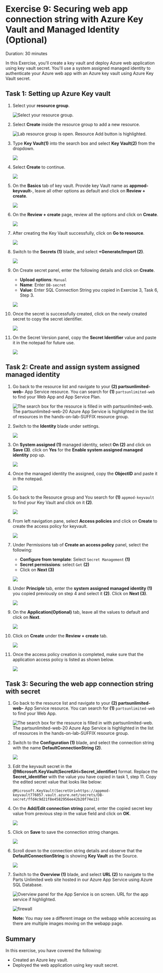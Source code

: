 # Exercise 9: Securing web app connection string with Azure Key Vault and Managed Identity (Optional)
Duration: 30 minutes

In this Exercise, you'll create a key vault and deploy Azure web application using key vault secret. You'll use a system assigned managed identity to authenticate your Azure web app with an Azure key vault using Azure Key Vault secret.

## Task 1: Setting up Azure Key vault

1. Select your **resource group**. 

   ![Select your resource group.](media/resource-group-1.png "Resource Group")

1. Select **Create** inside the resource group to add a new resource.

    ![Lab resource group is open. Resource Add button is highlighted.](media/portal-add-resource-1.png "Lab Resource Group")
    
1. Type **Key Vault(1)** into the search box and select **Key Vault(2)** from the dropdown.

    ![](media/lab9_01.png)

1. Select **Create** to continue.

    ![](media/lab9_02.png)
    
1. On the **Basics** tab of key vault. Provide key Vault name as **appmod-keyvault-<inject key="DeploymentID" enableCopy="false"/>**, leave all other options as default and click on **Review + create**.

    ![](media/lab9_03.png)
    
1. On the **Review + create** page, review all the options and click on **Create**.

    ![](media/lab9_04.png)
    
1. After creating the Key Vault successfully, click on **Go to resource**.

    ![](media/lab9_09.png)

1. Switch to the **Secrets (1)** blade, and select **+Generate/Import (2)**.

   ![](media/lab9_05.png)
   
1. On Create secret panel, enter the following details and click on **Create**.
   
   - **Upload options**: `Manual`
   - **Name**: Enter `DB-secret`
   - **Value**: Enter SQL Connection String you copied in Exercise 3, Task 6, Step 3.

   ![](media/lab9_06.png)
   
1. Once the secret is successfully created, click on the newly created secret to copy the secret identifier.

   ![](media/lab9_07.png)

1. On the Secret Version panel, copy the **Secret Identifier** value and paste it in the notepad for future use.

   ![](media/lab9_08.png)
   
## Task 2: Create and assign system assigned managed identity

1. Go back to the resource list and navigate to your **(2) partsunlimited-web-<inject key="DeploymentID" enableCopy="false"/>**
App Service resource. You can search for **(1)** `partsunlimited-web` to find your Web App and App Service Plan.

   ![The search box for the resource is filled in with partsunlimited-web. The partsunlimited-web-20 Azure App Service is highlighted in the list of resources in the hands-on-lab-SUFFIX resource group.](media/resource-group-appservice-resource.png "Resources")
   
1. Switch to the **Identity** blade under settings.
   
   ![](media/Identity1.png)
   
1. On **System assigned (1)** managed identity, select **On (2)** and click on **Save (3)**. click on **Yes** for the **Enable system assigned managed identity** pop up.

   ![](media/Identity2.png)
   
1. Once the managed identity the assigned, copy the **ObjectID** and paste it in the notepad.

   ![](media/Identity_03.png)
   
1. Go back to the Resource group and You search for **(1)** `appmod-keyvault` to find your Key Vault and click on it **(2)**.

   ![](media/Identity3.png)
   
1. From left navigation pane, select **Access policies** and click on **Create** to create the access policy for keyvault.

   ![](media/Identity4.png)
 
1. Under Permissions tab of **Create an access policy** panel, select the following:

   - **Configure from template**: Select `Secret Management` **(1)**
   - **Secret permissions**: select `Get` **(2)**
   - Click on **Next (3)**

   ![](media/Identity5.png)
   
1. Under **Principle** tab, enter the **system assigned managed identity (1)** you copied previously on step 4 and select it **(2)**. Click on **Next (3)**.

   ![](media/Identity6.png)
   
1. On the **Application(Optional)** tab, leave all the values to default and click on **Next**.

   ![](media/key-update.png)

1. Click on **Create** under the **Review + create** tab.

    ![](media/Identity7.png)
    
1. Once the access policy creation is completed, make sure that the application access policy is listed as shown below.

   ![](media/Identity8.png)
    
    
## Task 3: Securing the web app connection string with secret

1. Go back to the resource list and navigate to your **(2) partsunlimited-web-<inject key="DeploymentID" enableCopy="false"/>**
App Service resource. You can search for **(1)** `partsunlimited-web` to find your Web App.

   ![The search box for the resource is filled in with partsunlimited-web. The partsunlimited-web-20 Azure App Service is highlighted in the list of resources in the hands-on-lab-SUFFIX resource group.](media/resource-group-appservice-resource.png "Resources")

1. Switch to the **Configuration (1)** blade, and select the connection string with the name **DefaultConnectionString (2)**.

   ![](media/connection1.png)
   
1. Edit the keyvault secret in the **@Microsoft.KeyVault(SecretUri=Secret_identifier)** format. Replace the **Secret_identifier** with the value you have copied in task 1, step 11. Copy the edited secret value that looks like below:

    `@Microsoft.KeyVault(SecretUri=https://appmod-keyvault776057.vault.azure.net/secrets/DB-secret/ffd4c9d21f8e4582956ee42b20f74e13)`
 
1. On the **Add/Edit connection string** panel, enter the copied secret key value from previous step in the value field and click on **OK**.

   ![](media/connection2.png)
   
1. Click on **Save** to save the connection string changes.

    ![](media/connection3.png)
    
1. Scroll down to the connection string details and observe that the **DefaultConnectionString** is showing **Key Vault** as the Source.
   
   ![](media/connection4.png)
   
1. Switch to the **Overview (1)** blade, and select **URL (2)** to navigate to the Parts Unlimited web site hosted in our Azure App Service using Azure SQL Database.

    ![Overview panel for the App Service is on screen. URL for the app service if highlighted.](media/app-service-navigate-to-app-url.png "App Service public URL")
    
    ![firewall](media/E7T3S7.png)
    
    
   **Note:** You may see a different image on the webapp while accessing as there are multiple images moving on the webapp page.
   
   
 ## Summary
 
In this exercise, you have covered the following:
  
   - Created an Azure key vault.
   - Deployed the web application using key vault secret.
